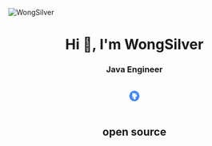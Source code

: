 <p align="left"> <img src="https://komarev.com/ghpvc/?username=WongSilver&color=blueviolet" alt="WongSilver" /> </p>

<h1 align="center">Hi 👋, I'm WongSilver</h1>
<h3 align="center">Java Engineer</h3>

<br/>
<div align="center">
    <a href="https://github.com/WongSilver">
        <img src="https://github.com/WongSilver/WongSilver/blob/main/icons/github.png" width="4%"/>
    </a>
<!-- 
    <a href="https://github.com/WongSilver">
        <img src="https://github.com/SkalskiP/SkalskiP/blob/master/icons/github.png" width="4%"/>
    </a>
    <img src="https://github.com/SkalskiP/SkalskiP/blob/master/icons/transparent.png" width="3%"/>
    <a href="https://twitter.com/skalskip92">
        <img src="https://github.com/SkalskiP/SkalskiP/blob/master/icons/twitter.png" width="4%"/>
    </a>
    <img src="https://github.com/SkalskiP/SkalskiP/blob/master/icons/transparent.png" width="3%"/>
    <a href="https://linkedin.com/in/piotr-skalski-36b5b4122">
        <img src="https://github.com/SkalskiP/SkalskiP/blob/master/icons/linkedin.png" width="4%"/>
    </a>
    <img src="https://github.com/SkalskiP/SkalskiP/blob/master/icons/transparent.png" width="3%"/>
    <a href="https://kaggle.com/skalskip">
        <img src="https://github.com/SkalskiP/SkalskiP/blob/master/icons/kaggle.png" width="4%"/>
    </a>
    <img src="https://github.com/SkalskiP/SkalskiP/blob/master/icons/transparent.png" width="3%"/>
    <a href="https://medium.com/@piotr.skalski92">
        <img src="https://github.com/SkalskiP/SkalskiP/blob/master/icons/medium.png" width="4%" />
    </a>
-->
</div>

<br/>

## <div align="center">open source</div>
